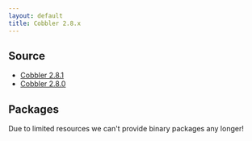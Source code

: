 ```yaml
---
layout: default
title: Cobbler 2.8.x
---
```


## Source

* <a href="https://github.com/cobbler/cobbler/releases/tag/v2.8.1">Cobbler 2.8.1</a>
* <a href="https://github.com/cobbler/cobbler/releases/tag/v2.8.0">Cobbler 2.8.0</a>


## Packages

Due to limited resources we can't provide binary packages any longer!

